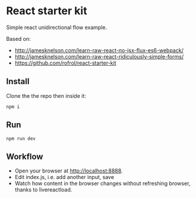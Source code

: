 # React starter kit

Simple react unidirectional flow example.

Based on:

- http://jamesknelson.com/learn-raw-react-no-jsx-flux-es6-webpack/
- http://jamesknelson.com/learn-raw-react-ridiculously-simple-forms/
- https://github.com/rofrol/react-starter-kit

## Install

Clone the the repo then inside it:

    npm i

## Run

    npm run dev

## Workflow

- Open your browser at [http://localhost:8888](http://localhost:8888).
- Edit index.js, i.e. add another input, save
- Watch how content in the browser changes without refreshing browser, thanks to livereactload.
